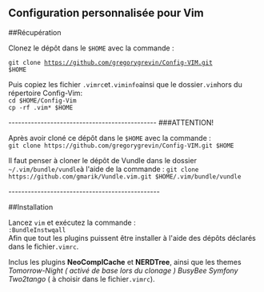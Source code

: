 Configuration personnalisée pour Vim
-------------------------------
##Récupération
<p>Clonez le dépôt dans le <code>$HOME</code> avec la commande :    <br/>

<code>git clone https://github.com/gregorygrevin/Config-VIM.git $HOME</code></p>
<p>Puis copiez les fichier <code>.vimrc</code>et<code>.viminfo</code>ainsi que le dossier<code>.vim</code>hors du répertoire Config-Vim:<br/>
<code>cd $HOME/Config-Vim</code><br/>
<code>cp -rf .vim* $HOME</code><br/></p>
----------------------------------------------
###ATTENTION! 
<p>Après avoir cloné ce dépôt dans le <code>$HOME</code> avec la commande :<br/>
<code>git clone https://github.com/gregorygrevin/Config-VIM.git $HOME</code></p>
<p>Il faut penser à cloner le dépôt de Vundle dans le dossier 
<code>~/.vim/bundle/vundle</code>à l'aide de la commande :
<code>git clone https://github.com/gmarik/Vundle.vim.git $HOME/.vim/bundle/vundle</code><br/></p>
-----------------------------------------------

##Installation

<p>Lancez <code>vim</code> et exécutez la commande : 
<br/><code>:BundleInstwqall</code><br/>
Afin que tout les plugins puissent être installer à l'aide des dépôts déclarés dans le fichier<code>.vimrc</code>.</p>



<p>Inclus les plugins <b>NeoComplCache</b> et <b>NERDTree</b>, ainsi que les themes <i>Tomorrow-Night ( activé de base lors du clonage ) BusyBee Symfony Two2tango</i> ( à choisir dans le fichier<code>.vimrc</code>).</p>
